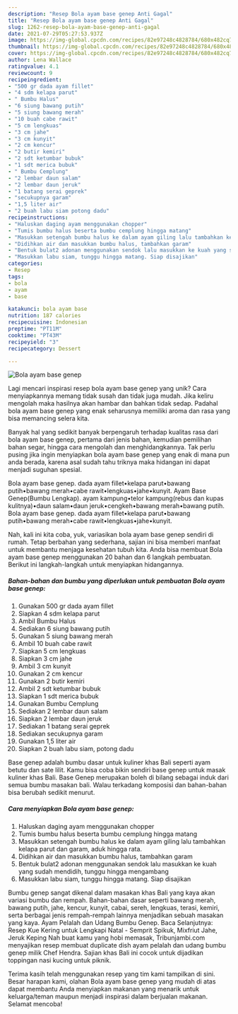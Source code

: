 ```yaml
---
description: "Resep Bola ayam base genep Anti Gagal"
title: "Resep Bola ayam base genep Anti Gagal"
slug: 1262-resep-bola-ayam-base-genep-anti-gagal
date: 2021-07-29T05:27:53.937Z
image: https://img-global.cpcdn.com/recipes/82e97248c4828784/680x482cq70/bola-ayam-base-genep-foto-resep-utama.jpg
thumbnail: https://img-global.cpcdn.com/recipes/82e97248c4828784/680x482cq70/bola-ayam-base-genep-foto-resep-utama.jpg
cover: https://img-global.cpcdn.com/recipes/82e97248c4828784/680x482cq70/bola-ayam-base-genep-foto-resep-utama.jpg
author: Lena Wallace
ratingvalue: 4.1
reviewcount: 9
recipeingredient:
- "500 gr dada ayam fillet"
- "4 sdm kelapa parut"
- " Bumbu Halus"
- "6 siung bawang putih"
- "5 siung bawang merah"
- "10 buah cabe rawit"
- "5 cm lengkuas"
- "3 cm jahe"
- "3 cm kunyit"
- "2 cm kencur"
- "2 butir kemiri"
- "2 sdt ketumbar bubuk"
- "1 sdt merica bubuk"
- " Bumbu Cemplung"
- "2 lembar daun salam"
- "2 lembar daun jeruk"
- "1 batang serai geprek"
- "secukupnya garam"
- "1,5 liter air"
- "2 buah labu siam potong dadu"
recipeinstructions:
- "Haluskan daging ayam menggunakan chopper"
- "Tumis bumbu halus beserta bumbu cemplung hingga matang"
- "Masukkan setengah bumbu halus ke dalam ayam giling lalu tambahkan kelapa parut dan garam, aduk hingga rata."
- "Didihkan air dan masukkan bumbu halus, tambahkan garam"
- "Bentuk bulat2 adonan menggunakan sendok lalu masukkan ke kuah yang sudah mendidih, tunggu hingga mengambang"
- "Masukkan labu siam, tunggu hingga matang. Siap disajikan"
categories:
- Resep
tags:
- bola
- ayam
- base

katakunci: bola ayam base 
nutrition: 187 calories
recipecuisine: Indonesian
preptime: "PT11M"
cooktime: "PT43M"
recipeyield: "3"
recipecategory: Dessert

---
```



![Bola ayam base genep](https://img-global.cpcdn.com/recipes/82e97248c4828784/680x482cq70/bola-ayam-base-genep-foto-resep-utama.jpg)

Lagi mencari inspirasi resep bola ayam base genep yang unik? Cara menyiapkannya memang tidak susah dan tidak juga mudah. Jika keliru mengolah maka hasilnya akan hambar dan bahkan tidak sedap. Padahal bola ayam base genep yang enak seharusnya memiliki aroma dan rasa yang bisa memancing selera kita.

Banyak hal yang sedikit banyak berpengaruh terhadap kualitas rasa dari bola ayam base genep, pertama dari jenis bahan, kemudian pemilihan bahan segar, hingga cara mengolah dan menghidangkannya. Tak perlu pusing jika ingin menyiapkan bola ayam base genep yang enak di mana pun anda berada, karena asal sudah tahu triknya maka hidangan ini dapat menjadi suguhan spesial.

Bola ayam base genep. dada ayam fillet•kelapa parut•bawang putih•bawang merah•cabe rawit•lengkuas•jahe•kunyit. Ayam Base Genep(Bumbu Lengkap). ayam kampung•telor kampung(rebus dan kupas kulitnya)•daun salam•daun jeruk•cengkeh•bawang merah•bawang putih. Bola ayam base genep. dada ayam fillet•kelapa parut•bawang putih•bawang merah•cabe rawit•lengkuas•jahe•kunyit.


Nah, kali ini kita coba, yuk, variasikan bola ayam base genep sendiri di rumah. Tetap berbahan yang sederhana, sajian ini bisa memberi manfaat untuk membantu menjaga kesehatan tubuh kita. Anda bisa membuat Bola ayam base genep menggunakan 20 bahan dan 6 langkah pembuatan. Berikut ini langkah-langkah untuk menyiapkan hidangannya.

<!--inarticleads1-->

##### Bahan-bahan dan bumbu yang diperlukan untuk pembuatan Bola ayam base genep:

1. Gunakan 500 gr dada ayam fillet
1. Siapkan 4 sdm kelapa parut
1. Ambil  Bumbu Halus
1. Sediakan 6 siung bawang putih
1. Gunakan 5 siung bawang merah
1. Ambil 10 buah cabe rawit
1. Siapkan 5 cm lengkuas
1. Siapkan 3 cm jahe
1. Ambil 3 cm kunyit
1. Gunakan 2 cm kencur
1. Gunakan 2 butir kemiri
1. Ambil 2 sdt ketumbar bubuk
1. Siapkan 1 sdt merica bubuk
1. Gunakan  Bumbu Cemplung
1. Sediakan 2 lembar daun salam
1. Siapkan 2 lembar daun jeruk
1. Sediakan 1 batang serai geprek
1. Sediakan secukupnya garam
1. Gunakan 1,5 liter air
1. Siapkan 2 buah labu siam, potong dadu


Base genep adalah bumbu dasar untuk kuliner khas Bali seperti ayam betutu dan sate lilit. Kamu bisa coba bikin sendiri base genep untuk masak kuliner khas Bali. Base Genep merupakan boleh di bilang sebagai induk dari semua bumbu masakan bali. Walau terkadang komposisi dan bahan-bahan bisa berubah sedikit menurut. 

<!--inarticleads2-->

##### Cara menyiapkan Bola ayam base genep:

1. Haluskan daging ayam menggunakan chopper
1. Tumis bumbu halus beserta bumbu cemplung hingga matang
1. Masukkan setengah bumbu halus ke dalam ayam giling lalu tambahkan kelapa parut dan garam, aduk hingga rata.
1. Didihkan air dan masukkan bumbu halus, tambahkan garam
1. Bentuk bulat2 adonan menggunakan sendok lalu masukkan ke kuah yang sudah mendidih, tunggu hingga mengambang
1. Masukkan labu siam, tunggu hingga matang. Siap disajikan


Bumbu genep sangat dikenal dalam masakan khas Bali yang kaya akan variasi bumbu dan rempah. Bahan-bahan dasar seperti bawang merah, bawang putih, jahe, kencur, kunyit, cabai, sereh, lengkuas, terasi, kemiri, serta berbagai jenis rempah-rempah lainnya menjadikan sebuah masakan yang kaya. Ayam Pelalah dan Udang Bumbu Genep. Baca Selanjutnya: Resep Kue Kering untuk Lengkapi Natal - Semprit Spikuk, Mixfriut Jahe, Jeruk Keping Nah buat kamu yang hobi memasak, Tribunjambi.com menyajikan resep membuat duplicate dish ayam pelalah dan udang bumbu genep milik Chef Hendra. Sajian khas Bali ini cocok untuk dijadikan toppingan nasi kucing untuk piknik. 

Terima kasih telah menggunakan resep yang tim kami tampilkan di sini. Besar harapan kami, olahan Bola ayam base genep yang mudah di atas dapat membantu Anda menyiapkan makanan yang menarik untuk keluarga/teman maupun menjadi inspirasi dalam berjualan makanan. Selamat mencoba!
